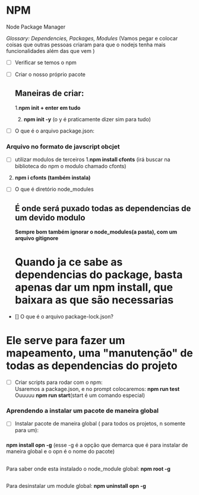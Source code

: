 # NPM   

Node Package Manager

_Glossary: Dependencies, Packages, Modules_
(Vamos pegar e colocar coisas que outras pessoas criaram para que  o nodejs tenha mais funcionalidades além das que vem )

- [ ] Verificar se temos o npm 
- [ ] Criar o nosso próprio pacote
  ##  Maneiras de criar:
    1.**npm init + enter em tudo**

    2. **npm init -y** (o y é praticamente dizer sim para tudo)

- [ ] O que é o arquivo package.json:
### Arquivo no formato de javscript obcjet 

- [ ] utilizar modulos de terceiros
1.**npm install cfonts** (irá buscar na biblioteca do npm o modulo chamado cfonts)

2. **npm i cfonts (também instala)**


- [ ] O que é diretório node_modules
    ## É onde será puxado todas as dependencias de um devido modulo

    **Sempre bom também ignorar o node_modules(a  pasta), com um arquivo gitignore**

    # Quando ja ce sabe as dependencias do package, basta apenas dar um **npm install**, que baixara as que são necessarias 

- [] O que é o arquivo package-lock.json? 
# Ele serve para fazer um mapeamento, uma "manutenção" de todas as dependencias do projeto

- [ ] Criar scripts para rodar com o npm:  
Usaremos a package.json, e no prompt colocaremos: 
**npm run test**
Ouuuuu
**npm run start**(start é um comando especial)



### Aprendendo a instalar um pacote de maneira global
- [ ] Instalar pacote de maneira global ( para todos os projetos, n somente para um): 

###
**npm install opn -g** (esse -g é a opção que demarca que é para instalar de maneira global e o opn é o nome do pacote)

##
Para saber onde esta instalado o node_module global:
**npm root -g**

## 
Para desinstalar um module global:
**npm uninstall opn -g**



